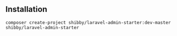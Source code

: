 ## Installation

    composer create-project shibby/laravel-admin-starter:dev-master shibby/laravel-admin-starter